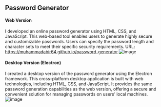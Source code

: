 ## Password Generator

#### Web Version
I developed an online password generator using HTML, CSS, and JavaScript. This web-based tool enables users to generate highly secure and customizable passwords. Users can specify the password length and character sets to meet their specific security requirements.
URL: https://muhammadabir64.github.io/password-generator
![image](https://github.com/muhammadabir64/password-generator/assets/51321911/c2deb145-200c-405c-9ada-e8ef6ce9e1d8)

#### Desktop Version (Electron)
I created a desktop version of the password generator using the Electron framework. This cross-platform desktop application is built with web technologies, including HTML, CSS, and JavaScript. It provides the same password generation capabilities as the web version, offering a secure and convenient solution for managing passwords on users' local machines.
![image](https://github.com/muhammadabir64/password-generator/assets/51321911/d9b81497-2098-4744-bbf9-1a68e74285c8)
